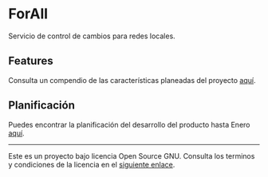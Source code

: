 # ForAll
Servicio de control de cambios para redes locales.

## Features
Consulta un compendio de las características planeadas del proyecto [aquí](https://github.com/Jsevillamol/ForAll/blob/master/UseCases.md).

## Planificación
Puedes encontrar la planificación del desarrollo del producto hasta Enero [aquí](https://github.com/Jsevillamol/ForAll/blob/master/Planificaci%C3%B3n%20Primer%20Trimestre.pdf).

------
Este es un proyecto bajo licencia Open Source GNU. Consulta los terminos y condiciones de la licencia en el [siguiente enlace](https://github.com/Jsevillamol/ForAll/blob/master/LICENSE).
